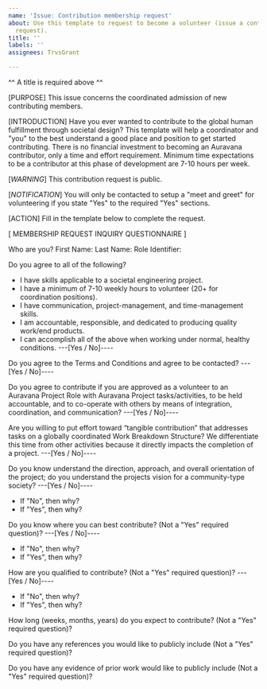 ```yaml
---
name: 'Issue: Contribution membership request'
about: Use this template to request to become a volunteer (issue a contribution service
  request).
title: ''
labels: ''
assignees: TrvsGrant

---
```


^^ A title is required above ^^

[PURPOSE] This issue concerns the coordinated admission of new contributing members. 

[INTRODUCTION] Have you ever wanted to contribute to the global human fulfillment through societal design? This template will help a coordinator and "you" to the best understand a good place and position to get started contributing. There is no financial investment to becoming an Auravana contributor, only a time and effort requirement. Minimum time expectations to be a contributor at this phase of development are 7-10 hours per week.

[*WARNING*] This contribution request is public.

[*NOTIFICATION*] You will only be contacted to setup a "meet and greet" for volunteering if you state "Yes" to the required "Yes" sections.

[ACTION] Fill in the template below to complete the request. 

[ MEMBERSHIP REQUEST INQUIRY QUESTIONNAIRE ]

Who are you? 
First Name:
Last Name:
Role Identifier:

Do you agree to all of the following? 
   - I have skills applicable to a societal engineering project.
   - I have a minimum of 7-10 weekly hours to volunteer (20+ for coordination positions).
   - I have communication, project-management, and time-management skills.
   - I am accountable, responsible, and dedicated to producing quality work/end products.
   - I can accomplish all of the above when working under normal, healthy conditions.
---[Yes / No]----

Do you agree to the Terms and Conditions and agree to be contacted?
---[Yes / No]----

Do you agree to contribute if you are approved as a volunteer to an Auravana Project Role with Auravana Project tasks/activities, to be held accountable, and to co-operate with others by means of integration, coordination, and communication?
---[Yes / No]----

Are you willing to put effort toward “tangible contribution” that addresses tasks on a globally coordinated Work Breakdown Structure? We differentiate this time from other activities because it directly impacts the completion of a project.
---[Yes / No]----

Do you know understand the direction, approach, and overall orientation of the project; do you understand the projects vision for a community-type society? 
---[Yes / No]----
 * If "No", then why?
 * If "Yes", then why?

Do you know where you can best contribute? (Not a "Yes" required question)?
---[Yes / No]----
 * If "No", then why?
 * If "Yes", then why?

How are you qualified to contribute? (Not a "Yes" required question)?
---[Yes / No]----
 * If "No", then why?
 * If "Yes", then why?

How long (weeks, months, years) do you expect to contribute? (Not a "Yes" required question)?

Do you have any references you would like to publicly include (Not a "Yes" required question)?

Do you have any evidence of prior work would like to publicly include (Not a "Yes" required question)?
